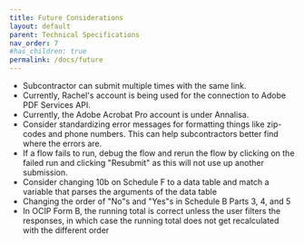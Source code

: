 ```yaml
---
title: Future Considerations
layout: default
parent: Technical Specifications
nav_order: 7
#has_children: true
permalink: /docs/future
---
```


* Subcontractor can submit multiple times with the same link.
* Currently, Rachel's account is being used for the connection to Adobe PDF Services API. 
* Currently, the Adobe Acrobat Pro account is under Annalisa.
* Consider standardizing error messages for formatting things like zip-codes and phone numbers. This can help subcontractors better find where the errors are. 
* If a flow fails to run, debug the flow and rerun the flow by clicking on the failed run and clicking "Resubmit" as this will not use up another submission. 
* Consider changing 10b on Schedule F to a data table and match a variable that parses the arguments of the data table
* Changing the order of "No"s and "Yes"s in Schedule B Parts 3, 4, and 5
* In OCIP Form B, the running total is correct unless the user filters the responses, in which case the running total does not get recalculated with the different order